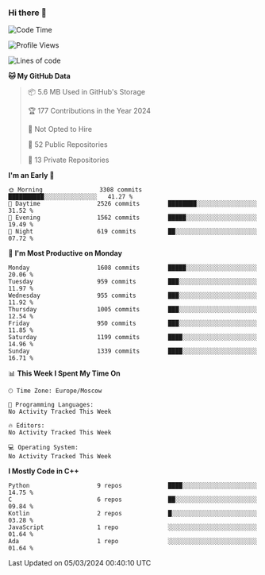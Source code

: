 ### Hi there 👋

<!--
**SemenMartynov/SemenMartynov** is a ✨ _special_ ✨ repository because its `README.md` (this file) appears on your GitHub profile.

Here are some ideas to get you started:

- 🔭 I’m currently working on ...
- 🌱 I’m currently learning ...
- 👯 I’m looking to collaborate on ...
- 🤔 I’m looking for help with ...
- 💬 Ask me about ...
- 📫 How to reach me: ...
- 😄 Pronouns: ...
- ⚡ Fun fact: ...
-->

<!--START_SECTION:waka-->
![Code Time](http://img.shields.io/badge/Code%20Time-0%20secs-blue)

![Profile Views](http://img.shields.io/badge/Profile%20Views-0-blue)

![Lines of code](https://img.shields.io/badge/From%20Hello%20World%20I%27ve%20Written-6.8%20million%20lines%20of%20code-blue)

**🐱 My GitHub Data** 

> 📦 5.6 MB Used in GitHub's Storage 
 > 
> 🏆 177 Contributions in the Year 2024
 > 
> 🚫 Not Opted to Hire
 > 
> 📜 52 Public Repositories 
 > 
> 🔑 13 Private Repositories 
 > 
**I'm an Early 🐤** 

```text
🌞 Morning                3308 commits        ██████████░░░░░░░░░░░░░░░   41.27 % 
🌆 Daytime                2526 commits        ████████░░░░░░░░░░░░░░░░░   31.52 % 
🌃 Evening                1562 commits        █████░░░░░░░░░░░░░░░░░░░░   19.49 % 
🌙 Night                  619 commits         ██░░░░░░░░░░░░░░░░░░░░░░░   07.72 % 
```
📅 **I'm Most Productive on Monday** 

```text
Monday                   1608 commits        █████░░░░░░░░░░░░░░░░░░░░   20.06 % 
Tuesday                  959 commits         ███░░░░░░░░░░░░░░░░░░░░░░   11.97 % 
Wednesday                955 commits         ███░░░░░░░░░░░░░░░░░░░░░░   11.92 % 
Thursday                 1005 commits        ███░░░░░░░░░░░░░░░░░░░░░░   12.54 % 
Friday                   950 commits         ███░░░░░░░░░░░░░░░░░░░░░░   11.85 % 
Saturday                 1199 commits        ████░░░░░░░░░░░░░░░░░░░░░   14.96 % 
Sunday                   1339 commits        ████░░░░░░░░░░░░░░░░░░░░░   16.71 % 
```


📊 **This Week I Spent My Time On** 

```text
🕑︎ Time Zone: Europe/Moscow

💬 Programming Languages: 
No Activity Tracked This Week

🔥 Editors: 
No Activity Tracked This Week

💻 Operating System: 
No Activity Tracked This Week
```

**I Mostly Code in C++** 

```text
Python                   9 repos             ████░░░░░░░░░░░░░░░░░░░░░   14.75 % 
C                        6 repos             ██░░░░░░░░░░░░░░░░░░░░░░░   09.84 % 
Kotlin                   2 repos             █░░░░░░░░░░░░░░░░░░░░░░░░   03.28 % 
JavaScript               1 repo              ░░░░░░░░░░░░░░░░░░░░░░░░░   01.64 % 
Ada                      1 repo              ░░░░░░░░░░░░░░░░░░░░░░░░░   01.64 % 
```




 Last Updated on 05/03/2024 00:40:10 UTC
<!--END_SECTION:waka-->